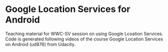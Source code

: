 # Google Location Services for Android
Teaching material for WWC-SV session on using Google Lcoation Services. Code is generated following videos of the course Google Location Services on Android (ud876) from Udacity.

